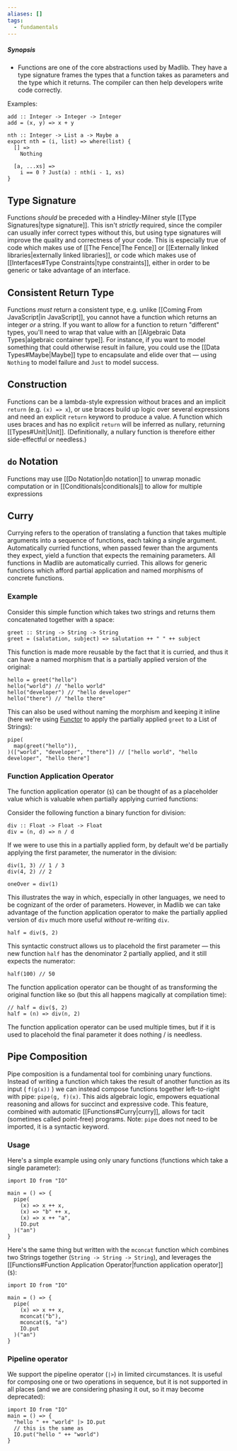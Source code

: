 ```yaml
---
aliases: []
tags:
  - fundamentals
---
```

##### Synopsis
- Functions are one of the core abstractions used by Madlib. They have a type signature frames the types that a function takes as parameters and the type which it returns. The compiler can then help developers write code correctly.

Examples:
```
add :: Integer -> Integer -> Integer
add = (x, y) => x + y

nth :: Integer -> List a -> Maybe a
export nth = (i, list) => where(list) {
  [] =>
    Nothing

  [a, ...xs] =>
    i == 0 ? Just(a) : nth(i - 1, xs)
}
```

## Type Signature

Functions _should_ be preceded with a Hindley-Milner style [[Type Signatures|type signature]]. This isn't _strictly_ required, since the compiler can usually infer correct types without this, but using type signatures will improve the quality and correctness of your code. This is especially true of code which makes use of [[The Fence|The Fence]] or [[Externally linked libraries|externally linked libraries]], or code which makes use of [[Interfaces#Type Constraints|type constraints]], either in order to be generic or take advantage of an interface.

## Consistent Return Type

Functions _must_ return a consistent type, e.g. unlike [[Coming From JavaScript|in JavaScript]], you cannot have a function which returns an integer _or_ a string. If you want to allow for a function to return "different" types, you'll need to wrap that value with an [[Algebraic Data Types|algebraic container type]]. For instance, if you want to model something that could otherwise result in failure, you could use the [[Data Types#Maybe|Maybe]] type to encapsulate and elide over that — using `Nothing` to model failure and `Just` to model success.

## Construction

Functions can be a lambda-style expression without braces and an implicit `return`  (e.g. `(x) => x`), or use braces build up logic over several expressions and need an explicit `return` keyword to produce a value. A function which uses braces and has no explicit `return` will be inferred as nullary, returning [[Types#Unit|Unit]]. (Definitionally, a nullary function is therefore either side-effectful or needless.)

## `do` Notation

Functions may use [[Do Notation|do notation]] to unwrap monadic computation or in [[Conditionals|conditionals]] to allow for multiple expressions 

## Curry 

Currying refers to the operation of translating a function that takes multiple arguments into a sequence of functions, each taking a single argument. Automatically curried functions, when passed fewer than the arguments they expect, yield a function that expects the remaining parameters. All functions in Madlib are automatically curried. This allows for generic functions which afford partial application and named morphisms of concrete functions.

### Example

Consider this simple function which takes two strings and returns them concatenated together with a space:

```mad
greet :: String -> String -> String
greet = (salutation, subject) => salutation ++ " " ++ subject
```

This function is made more reusable by the fact that it is curried, and thus it can have a named morphism that is a partially applied version of the original:

```mad
hello = greet("hello")
hello("world") // "hello world"
hello("developer") // "hello developer"
hello("there") // "hello there"
```

This can also be used without naming the morphism and keeping it inline (here we're using [Functor](app://obsidian.md/Functor) to apply the partially applied `greet` to a List of Strings):

```mad
pipe(
  map(greet("hello")),
)(["world", "developer", "there"]) // ["hello world", "hello developer", "hello there"]
```

### Function Application Operator

The function application operator (`$`) can be thought of as a placeholder value which is valuable when partially applying curried functions:

Consider the following function a binary function for division:

```mad
div :: Float -> Float -> Float
div = (n, d) => n / d
```

If we were to use this in a partially applied form, by default we'd be partially applying the first parameter, the numerator in the division:

```mad
div(1, 3) // 1 / 3
div(4, 2) // 2

oneOver = div(1)
```

This illustrates the way in which, especially in other languages, we need to be cognizant of the order of parameters. However, in Madlib we can take advantage of the function application operator to make the partially applied version of `div` much more useful _without_ re-writing `div`.

```mad
half = div($, 2)
```

This syntactic construct allows us to placehold the first parameter — this new function `half` has the denominator 2 partially applied, and it still expects the numerator:

```mad
half(100) // 50
```

The function application operator can be thought of as transforming the original function like so (but this all happens magically at compilation time):

```mad
// half = div($, 2)
half = (n) => div(n, 2)
```

The function application operator can be used multiple times, but if it is used to placehold the final parameter it does nothing / is needless.

## Pipe Composition

Pipe composition is a fundamental tool for combining unary functions. Instead of writing a function which takes the result of another function as its input ( `f(g(x))` ) we can instead compose functions together left-to-right with pipe: `pipe(g, f)(x)`. This aids algebraic logic, empowers equational reasoning and allows for succinct and expressive code. This feature, combined with automatic [[Functions#Curry|curry]], allows for tacit (sometimes called point-free) programs. Note: `pipe` does not need to be imported, it is a syntactic keyword.


### Usage

Here's a simple example using only unary functions (functions which take a single parameter):

```mad
import IO from "IO"

main = () => {
  pipe(
    (x) => x ++ x,
    (x) => "b" ++ x,
    (x) => x ++ "a",
    IO.put
  )("an")
}
```

Here's the same thing but written with the `mconcat` function which combines two Strings together (`String -> String -> String`), and leverages the [[Functions#Function Application Operator|function application operator]] (`$`):

```
import IO from "IO"

main = () => {
  pipe(
    (x) => x ++ x,
    mconcat("b"),
    mconcat($, "a")
    IO.put
  )("an")
}
```


### Pipeline operator

We support the pipeline operator (`|>`) in limited circumstances. It is useful for composing one or two operations in sequence, but it is not supported in all places (and we are considering phasing it out, so it may become deprecated):

```mad
import IO from "IO"
main = () => {
  "hello " ++ "world" |> IO.put
  // this is the same as
  IO.put("hello " ++ "world")
}